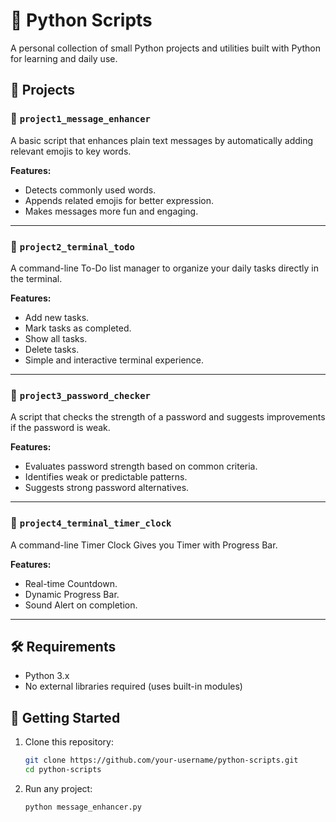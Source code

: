 # 🐍 Python Scripts

A personal collection of small Python projects and utilities built with Python for learning and daily use.

## 📁 Projects

### 📌 `project1_message_enhancer`

A basic script that enhances plain text messages by automatically adding relevant emojis to key words.

**Features:**

- Detects commonly used words.
- Appends related emojis for better expression.
- Makes messages more fun and engaging.

---

### 📌 `project2_terminal_todo`

A command-line To-Do list manager to organize your daily tasks directly in the terminal.

**Features:**

- Add new tasks.
- Mark tasks as completed.
- Show all tasks.
- Delete tasks.
- Simple and interactive terminal experience.

---

### 📌 `project3_password_checker`

A script that checks the strength of a password and suggests improvements if the password is weak.

**Features:**

- Evaluates password strength based on common criteria.
- Identifies weak or predictable patterns.
- Suggests strong password alternatives.

---

### 📌 `project4_terminal_timer_clock`

A command-line Timer Clock Gives you Timer with Progress Bar.

**Features:**

- Real-time Countdown.
- Dynamic Progress Bar.
- Sound Alert on completion.

---

## 🛠️ Requirements

- Python 3.x
- No external libraries required (uses built-in modules)

## 🚀 Getting Started

1. Clone this repository:
   ```bash
   git clone https://github.com/your-username/python-scripts.git
   cd python-scripts
   ```
2. Run any project:
   ```bash
   python message_enhancer.py
   ```

